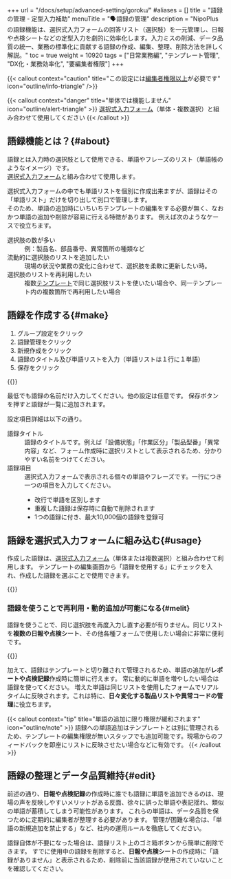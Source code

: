 +++
url = "/docs/setup/advanced-setting/goroku/"
#aliases = []
title = "語録の管理 - 定型入力補助"
menuTitle = "🗣️語録の管理"
description = "NipoPlusの語録機能は、選択式入力フォームの回答リスト（選択肢）を一元管理し、日報や点検シートなどの定型入力を劇的に効率化します。入力ミスの削減、データ品質の統一、業務の標準化に貢献する語録の作成、編集、整理、削除方法を詳しく解説。"
toc = true
weight = 10920
tags = ["日常業務編", "テンプレート管理", "DX化・業務効率化", "要編集者権限"]
+++

{{< callout context="caution" title="この設定には[編集者権限以上](/docs/setup/staff-global/rank/#manager)が必要です" icon="outline/info-triangle" />}}

{{< callout context="danger" title="単体では機能しません" icon="outline/alert-triangle" >}}
[選択式入力フォーム](/docs/template/selects/#plain)（単体・複数選択）と組み合わせて使用してください
{{< /callout >}}

## 語録機能とは？{#about}

語録とは入力時の選択肢として使用できる、単語やフレーズのリスト（単語帳のようなイメージ）です。  
[選択式入力フォーム](/docs/template/selects/)と組み合わせて使用します。

選択式入力フォームの中でも単語リストを個別に作成出来ますが、語録はその「単語リスト」だけを切り出して別口で管理します。  
そのため、単語の追加時にいちいちテンプレートの編集をする必要が無く、なおかつ単語の追加や削除が容易に行える特徴があります。
例えば次のようなケースで役立ちます。

<dl class="basic">
<dt>選択肢の数が多い</dt>
<dd>例：製品名、部品番号、異常箇所の種類など</dd>
<dt>流動的に選択肢のリストを追加したい</dt>
<dd>現場の状況や業務の変化に合わせて、選択肢を柔軟に更新したい時。</dd>
<dt>選択肢のリストを再利用したい</dt>
<dd>複数<a href="/docs/template/make/">テンプレート</a>で同じ選択肢リストを使いたい場合や、同一テンプレート内の複数箇所で再利用したい場合</dd>
</dl>

## 語録を作成する{#make}

1.  グループ設定をクリック
1.  語録管理をクリック
1.  新規作成をクリック
1.  語録のタイトル及び単語リストを入力（単語リストは１行に１単語）
1.  保存をクリック

{{<icatch filename="img/make-word-list" msg="語録は、日報や点検シートの入力項目を効率化する「定型入力リスト」のイメージです">}}

最低でも語録の名前だけ入力してください。他の設定は任意です。
保存ボタンを押すと語録が一覧に追加されます。

設定項目詳細は以下の通り。

<dl class="basic">
<dt>語録タイトル</dt>
<dd>語録のタイトルです。例えば「設備状態」「作業区分」「製品型番」「異常内容」など、フォーム作成時に選択リストとして表示されるため、分かりやすい名前をつけてください。</dd>
<dt>語録項目</dt>
<dd>選択式入力フォームで表示される個々の単語やフレーズです。一行につき一つの項目を入力してください。<br><ul><li>改行で単語を区別します</li><li>重複した語録は保存時に自動で削除されます</li><li>1つの語録に付き、最大10,000個の語録を登録可</li></ul></dd>
</dl>

## 語録を選択式入力フォームに組み込む{#usage}

作成した語録は、[選択式入力フォーム](/docs/template/selects/#plain)（単体または複数選択）と組み合わせて利用します。
テンプレートの編集画面から「語録を使用する」にチェックを入れ、作成した語録を選ぶことで使用できます。

{{<iTablet filename="img/goroku" msg="テンプレートの編集画面から、日報や点検シートの選択式入力フォームに語録を連携させます" alice="here">}}

### 語録を使うことで再利用・動的追加が可能になる{#melit}

語録を使うことで、同じ選択肢を再度入力し直す必要が有りません。同じリストを**複数の日報や点検シート**、その他各種フォームで使用したい場合に非常に便利です。

{{<iTablet filename="img/gorokuWrite" msg="語録を使った選択肢の入力例です。一度登録したリストを様々な箇所で再利用できるので、入力の手間と時間を大幅に削減できます" alice="ok">}}

加えて、語録はテンプレートと切り離されて管理されるため、単語の追加が**レポートや点検記録**作成時に簡単に行えます。
常に動的に単語を増やしたい場合は語録を使ってください。
増えた単語は同じリストを使用したフォームでリアルタイムに反映されます。これは特に、**日々変化する製品リストや異常コードの管理**に役立ちます。

{{< callout context="tip" title="単語の追加に限り権限が緩和されます" icon="outline/note" >}}
語録への単語追加はテンプレートとは別に管理されるため、テンプレートの編集権限が無いスタッフでも追加可能です。現場からのフィードバックを即座にリストに反映させたい場合などに有効です。
{{< /callout >}}

## 語録の整理とデータ品質維持{#edit}

前述の通り、**日報や点検記録**の作成時に誰でも語録に単語を追加できるのは、現場の声を反映しやすいメリットがある反面、徐々に誤った単語や表記揺れ、類似の単語が蓄積してしまう可能性があります。
これらの単語は、データ品質を保つために定期的に編集者が整理する必要があります。
管理が困難な場合は、「単語の新規追加を禁止する」など、社内の運用ルールを徹底してください。

語録自体が不要になった場合は、語録リスト上のゴミ箱ボタンから簡単に削除できます。
すでに使用中の語録を削除すると、**日報や点検シート**の作成時に「語録がありません」と表示されるため、削除前に当該語録が使用されていないことを確認してください。
